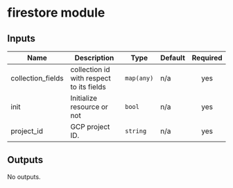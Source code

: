 # firestore module

<!-- BEGINNING OF PRE-COMMIT-TERRAFORM DOCS HOOK -->
## Inputs

| Name | Description | Type | Default | Required |
|------|-------------|------|---------|:--------:|
| collection\_fields | collection id with respect to its fields | `map(any)` | n/a | yes |
| init | Initialize resource or not | `bool` | n/a | yes |
| project\_id | GCP project ID. | `string` | n/a | yes |

## Outputs

No outputs.

<!-- END OF PRE-COMMIT-TERRAFORM DOCS HOOK -->
